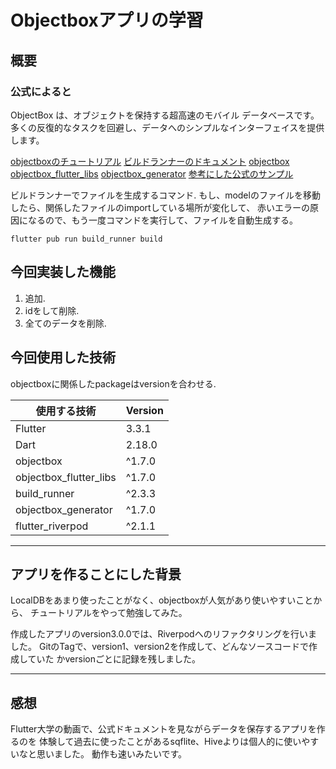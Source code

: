 # Objectboxアプリの学習
## 概要
### 公式によると
ObjectBox は、オブジェクトを保持する超高速のモバイル データベースです。
多くの反復的なタスクを回避し、データへのシンプルなインターフェイスを提供します。

[objectboxのチュートリアル](https://docs.objectbox.io/getting-started)
[ビルドランナーのドキュメント](https://pub.dev/packages/build_runner)
[objectbox](https://pub.dev/packages/objectbox)
[objectbox_flutter_libs](https://pub.dev/packages/objectbox_flutter_libs)
[objectbox_generator](https://pub.dev/packages/objectbox_generator)
[参考にした公式のサンプル](https://github.com/objectbox/objectbox-dart/tree/main/objectbox/example/flutter/event_management_tutorial/event_manager)

ビルドランナーでファイルを生成するコマンド.
もし、modelのファイルを移動したら、関係したファイルのimportしている場所が変化して、
赤いエラーの原因になるので、もう一度コマンドを実行して、ファイルを自動生成する。
```
flutter pub run build_runner build
```

## 今回実装した機能
1. 追加.
2. idをして削除.
3. 全てのデータを削除.

## 今回使用した技術
objectboxに関係したpackageはversionを合わせる.

| 使用する技術 |  Version |
|--------------|----------|
|Flutter       |3.3.1     |
|Dart          |2.18.0    |
|objectbox          |^1.7.0    |
|objectbox_flutter_libs |^1.7.0    |
|build_runner          |^2.3.3    |
|objectbox_generator |^1.7.0     |
|flutter_riverpod |^2.1.1     |

-----

## アプリを作ることにした背景
LocalDBをあまり使ったことがなく、objectboxが人気があり使いやすいことから、
チュートリアルをやって勉強してみた。

作成したアプリのversion3.0.0では、Riverpodへのリファクタリングを行いました。
GitのTagで、version1、version2を作成して、どんなソースコードで作成していた
かversionごとに記録を残しました。

--------
## 感想
Flutter大学の動画で、公式ドキュメントを見ながらデータを保存するアプリを作るのを
体験して過去に使ったことがあるsqflite、Hiveよりは個人的に使いやすいなと思いました。
動作も速いみたいです。